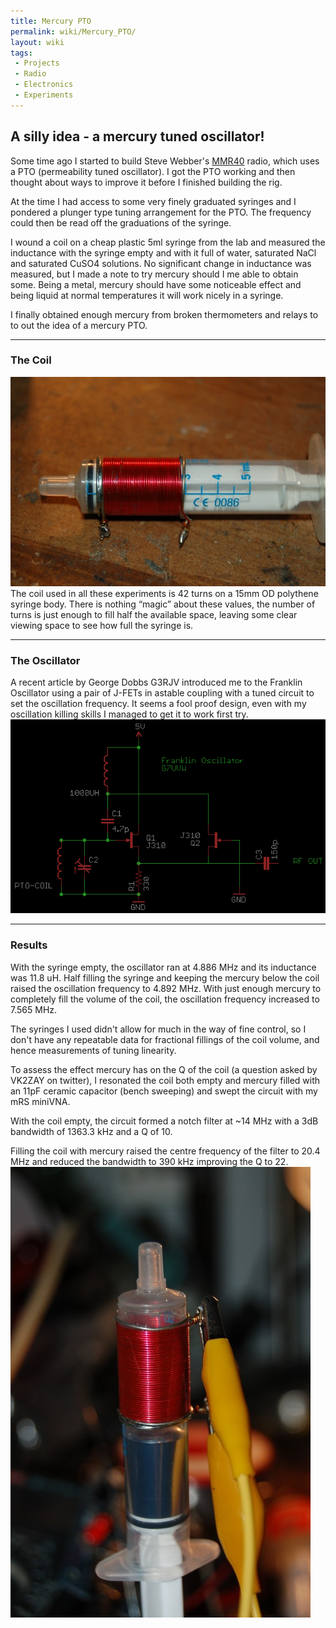 ```yaml
---
title: Mercury PTO
permalink: wiki/Mercury_PTO/
layout: wiki
tags:
 - Projects
 - Radio
 - Electronics
 - Experiments
---
```


A silly idea - a mercury tuned oscillator!
------------------------------------------

Some time ago I started to build Steve Webber's
[MMR40](http://kd1jv.qrpradio.com/ARRLHBC/ARRL_MMR40.html) radio, which
uses a PTO (permeability tuned oscillator). I got the PTO working and
then thought about ways to improve it before I finished building the
rig.

At the time I had access to some very finely graduated syringes and I
pondered a plunger type tuning arrangement for the PTO. The frequency
could then be read off the graduations of the syringe.

I wound a coil on a cheap plastic 5ml syringe from the lab and measured
the inductance with the syringe empty and with it full of water,
saturated NaCl and saturated CuSO4 solutions. No significant change in
inductance was measured, but I made a note to try mercury should I me
able to obtain some. Being a metal, mercury should have some noticeable
effect and being liquid at normal temperatures it will work nicely in a
syringe.

I finally obtained enough mercury from broken thermometers and relays to
to out the idea of a mercury PTO.

------------------------------------------------------------------------

### The Coil

![](Hg_pto_coil.jpg "fig:Hg_pto_coil.jpg") The coil used in all these
experiments is 42 turns on a 15mm OD polythene syringe body. There is
nothing “magic” about these values, the number of turns is just enough
to fill half the available space, leaving some clear viewing space to
see how full the syringe is.

------------------------------------------------------------------------

### The Oscillator

A recent article by George Dobbs G3RJV introduced me to the Franklin
Oscillator using a pair of J-FETs in astable coupling with a tuned
circuit to set the oscillation frequency. It seems a fool proof design,
even with my oscillation killing skills I managed to get it to work
first try. ![](Franklin-osc.png "fig:")

------------------------------------------------------------------------

### Results

With the syringe empty, the oscillator ran at 4.886 MHz and its
inductance was 11.8 uH. Half filling the syringe and keeping the mercury
below the coil raised the oscillation frequency to 4.892 MHz. With just
enough mercury to completely fill the volume of the coil, the
oscillation frequency increased to 7.565 MHz.

The syringes I used didn't allow for much in the way of fine control, so
I don't have any repeatable data for fractional fillings of the coil
volume, and hence measurements of tuning linearity.

To assess the effect mercury has on the Q of the coil (a question asked
by VK2ZAY on twitter), I resonated the coil both empty and mercury
filled with an 11pF ceramic capacitor (bench sweeping) and swept the
circuit with my mRS miniVNA.

With the coil empty, the circuit formed a notch filter at ~14 MHz with a
3dB bandwidth of 1363.3 kHz and a Q of 10.

Filling the coil with mercury raised the centre frequency of the filter
to 20.4 MHz and reduced the bandwidth to 390 kHz improving the Q to 22.
![](Hg_pto.jpg "fig:Hg_pto.jpg")
